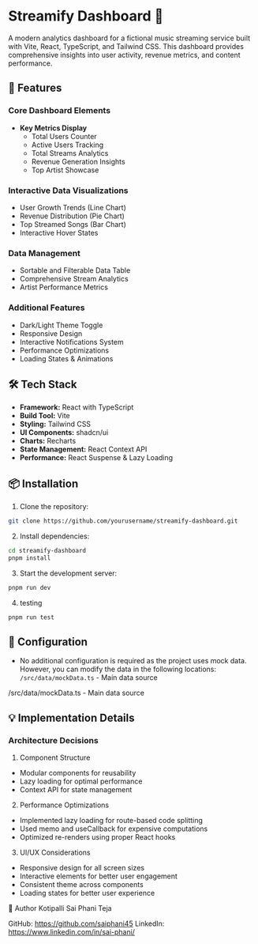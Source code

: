 # Streamify Dashboard 🎵

A modern analytics dashboard for a fictional music streaming service built with Vite, React, TypeScript, and Tailwind CSS. This dashboard provides comprehensive insights into user activity, revenue metrics, and content performance.

## 🚀 Features

### Core Dashboard Elements

- **Key Metrics Display**
  - Total Users Counter
  - Active Users Tracking
  - Total Streams Analytics
  - Revenue Generation Insights
  - Top Artist Showcase

### Interactive Data Visualizations

- User Growth Trends (Line Chart)
- Revenue Distribution (Pie Chart)
- Top Streamed Songs (Bar Chart)
- Interactive Hover States

### Data Management

- Sortable and Filterable Data Table
- Comprehensive Stream Analytics
- Artist Performance Metrics

### Additional Features

- Dark/Light Theme Toggle
- Responsive Design
- Interactive Notifications System
- Performance Optimizations
- Loading States & Animations

## 🛠 Tech Stack

- **Framework:** React with TypeScript
- **Build Tool:** Vite
- **Styling:** Tailwind CSS
- **UI Components:** shadcn/ui
- **Charts:** Recharts
- **State Management:** React Context API
- **Performance:** React Suspense & Lazy Loading

## 📦 Installation

1. Clone the repository:

```bash
git clone https://github.com/yourusername/streamify-dashboard.git
```

2. Install dependencies:

```bash
cd streamify-dashboard
pnpm install
```

3. Start the development server:

```bash
pnpm run dev
```

4. testing

```bash
pnpm run test
```

## 🔧 Configuration

- No additional configuration is required as the project uses mock data. However, you can modify the data in the following locations: `/src/data/mockData.ts` - Main data source

/src/data/mockData.ts - Main data source

## 💡 Implementation Details

### Architecture Decisions

1. Component Structure

- Modular components for reusability
- Lazy loading for optimal performance
- Context API for state management

2. Performance Optimizations

- Implemented lazy loading for route-based code splitting
- Used memo and useCallback for expensive computations
- Optimized re-renders using proper React hooks

3. UI/UX Considerations

- Responsive design for all screen sizes
- Interactive elements for better user engagement
- Consistent theme across components
- Loading states for better user experience

👥 Author
Kotipalli Sai Phani Teja

GitHub: https://github.com/saiphani45
LinkedIn: https://www.linkedin.com/in/sai-phani/
